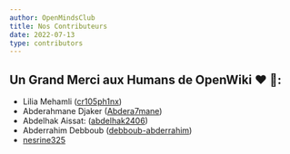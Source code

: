 ```yaml
---
author: OpenMindsClub
title: Nos Contributeurs
date: 2022-07-13
type: contributors
---
```


## Un Grand Merci aux Humans de OpenWiki ❤️ 🐧:

- Lilia Mehamli ([cr105ph1nx](https://github.com/cr105ph1nx))
- Abderahmane Djaker ([Abdera7mane](https://github.com/Abdera7mane))
- Abdelhak Aissat: ([abdelhak2406](https://github.com/abdelhak2406))
- Abderrahim Debboub ([debboub-abderrahim](https://github.com/debboub-abderrahim))
- [nesrine325](https://github.com/nesrine325)
